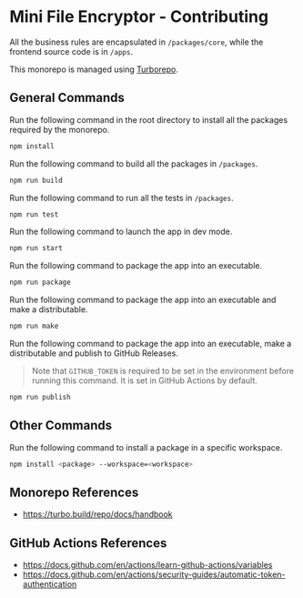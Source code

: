 # Mini File Encryptor - Contributing

All the business rules are encapsulated in `/packages/core`, while the frontend source code is in `/apps`.

This monorepo is managed using [Turborepo](https://turbo.build/repo).

## General Commands

Run the following command in the root directory to install all the packages required by the monorepo.

```bash
npm install
```

Run the following command to build all the packages in `/packages`.

```bash
npm run build
```

Run the following command to run all the tests in `/packages`.

```bash
npm run test
```

Run the following command to launch the app in dev mode.

```bash
npm run start
```

Run the following command to package the app into an executable.

```bash
npm run package
```

Run the following command to package the app into an executable and make a distributable.

```bash
npm run make
```

Run the following command to package the app into an executable, make a distributable and publish to GitHub Releases.
> Note that `GITHUB_TOKEN` is required to be set in the environment before running this command. It is set in GitHub Actions by default.

```bash
npm run publish
```

## Other Commands

Run the following command to install a package in a specific workspace.

```bash
npm install <package> --workspace=<workspace>
```

## Monorepo References

- <https://turbo.build/repo/docs/handbook>

## GitHub Actions References

- <https://docs.github.com/en/actions/learn-github-actions/variables>
- <https://docs.github.com/en/actions/security-guides/automatic-token-authentication>
